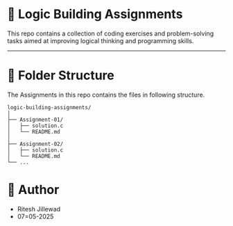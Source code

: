 # 🧠 Logic Building Assignments
This repo contains a collection of coding exercises and problem-solving tasks aimed at improving logical thinking and programming skills.

---

# 📁 Folder Structure
The Assignments in this repo contains the files in following structure.

```
logic-building-assignments/
│
├── Assignment-01/
│   ├── solution.c
│   └── README.md
│
├── Assignment-02/
│   ├── solution.c
│   └── README.md
└── ...
```
# 👤 Author
- Ritesh Jillewad
- 07=05-2025

